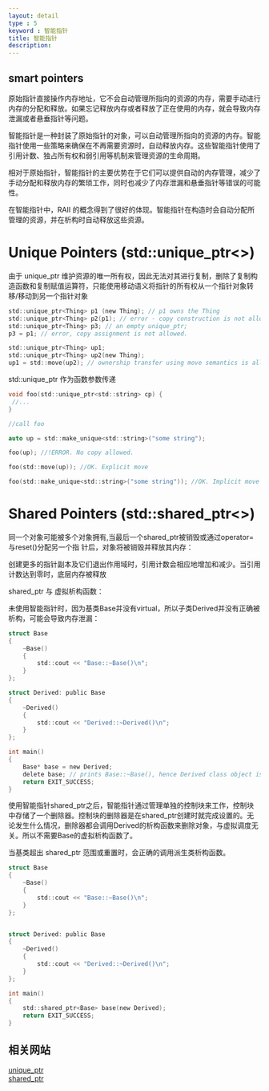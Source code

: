 ```yaml
---
layout: detail
type : 5
keyword : 智能指针
title: 智能指针
description: 
---
```


## smart pointers

原始指针直接操作内存地址，它不会自动管理所指向的资源的内存，需要手动进行内存的分配和释放。如果忘记释放内存或者释放了正在使用的内存，就会导致内存泄漏或者悬垂指针等问题。

智能指针是一种封装了原始指针的对象，可以自动管理所指向的资源的内存。智能指针使用一些策略来确保在不再需要资源时，自动释放内存。这些智能指针使用了引用计数、独占所有权和弱引用等机制来管理资源的生命周期。

相对于原始指针，智能指针的主要优势在于它们可以提供自动的内存管理，减少了手动分配和释放内存的繁琐工作，同时也减少了内存泄漏和悬垂指针等错误的可能性。

在智能指针中，RAII 的概念得到了很好的体现。智能指针在构造时会自动分配所管理的资源，并在析构时自动释放这些资源。


# Unique Pointers (std::unique_ptr<>)

由于 unique_ptr 维护资源的唯一所有权，因此无法对其进行复制，删除了复制构造函数和复制赋值运算符，只能使用移动语义将指针的所有权从一个指针对象转移/移动到另一个指针对象

```c
std::unique_ptr<Thing> p1 (new Thing); // p1 owns the Thing
std::unique_ptr<Thing> p2(p1); // error - copy construction is not allowed.
std::unique_ptr<Thing> p3; // an empty unique_ptr;
p3 = p1; // error, copy assignment is not allowed.

std::unique_ptr<Thing> up1;
std::unique_ptr<Thing> up2(new Thing);
up1 = std::move(up2); // ownership transfer using move semantics is allowed

```

std::unique_ptr 作为函数参数传递 

```c
void foo(std::unique_ptr<std::string> cp) {
 //...
}

//call foo

auto up = std::make_unique<std::string>("some string");

foo(up); //!ERROR. No copy allowed.

foo(std::move(up)); //OK. Explicit move

foo(std::make_unique<std::string>("some string")); //OK. Implicit move
```

# Shared Pointers (std::shared_ptr<>)

同一个对象可能被多个对象拥有,当最后一个shared_ptr被销毁或通过operator=与reset()分配另一个指 针后，对象将被销毁并释放其内存：

创建更多的指针副本及它们退出作用域时，引用计数会相应地增加和减少。当引用计数达到零时，底层内存被释放

shared_ptr 与 虚拟析构函数：

未使用智能指针时，因为基类Base并没有virtual，所以子类Derived并没有正确被析构，可能会导致内存泄漏：
```c
struct Base
{
    ~Base()
    {
        std::cout << "Base::~Base()\n";
    }
};

struct Derived: public Base
{
    ~Derived()
    {
        std::cout << "Derived::~Derived()\n";
    }
};

int main()
{
    Base* base = new Derived;
    delete base; // prints Base::~Base(), hence Derived class object is partially destructed
    return EXIT_SUCCESS;
}

```

使用智能指针shared_ptr之后，智能指针通过管理单独的控制块来工作，控制块中存储了一个删除器。控制块的删除器是在shared_ptr<Derived>创建时就完成设置的。无论发生什么情况，删除器都会调用Derived的析构函数来删除对象，与虚拟调度无关。所以不需要Base的虚拟析构函数了。

当基类超出 shared_ptr 范围或重置时，会正确的调用派生类析构函数。

```c
struct Base
{
    ~Base()
    {
        std::cout << "Base::~Base()\n";
    }
};


struct Derived: public Base
{
    ~Derived()
    {
        std::cout << "Derived::~Derived()\n";
    }
};

int main()
{
    std::shared_ptr<Base> base(new Derived);
    return EXIT_SUCCESS;
}

```

## 相关网站

[unique_ptr](https://pratikparvati.com/html/blogview.html?id=-Mce2yaFyo-5IU1F8Rq_&lan=cpp)    
[shared_ptr](https://pratikparvati.com/html/blogview.html?id=-Md9Uk5aUhGBdDd4ODH4&lan=cpp)
